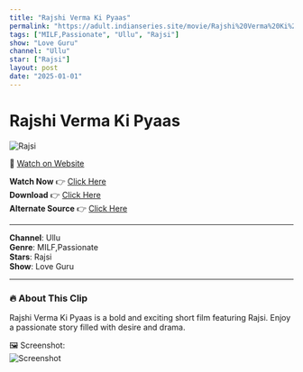 ```yaml
---
title: "Rajshi Verma Ki Pyaas"
permalink: "https://adult.indianseries.site/movie/Rajshi%20Verma%20Ki%20Pyaas"
tags: ["MILF,Passionate", "Ullu", "Rajsi"]
show: "Love Guru"
channel: "Ullu"
star: ["Rajsi"]
layout: post
date: "2025-01-01"
---
```


# Rajshi Verma Ki Pyaas

![Rajsi](https://shorts.desisins.com/wp-content/uploads/2023/05/Rajshi-Love-Guru-Ullu-shorts.desisins.com_.jpg)

🔗 [Watch on Website](https://adult.indianseries.site/movie/Rajshi%20Verma%20Ki%20Pyaas)

**Watch Now** 👉 [Click Here](https://adult.indianseries.site/movie/Rajshi%20Verma%20Ki%20Pyaas)  
**Download** 👉 [Click Here](https://adult.indianseries.site/movie/Rajshi%20Verma%20Ki%20Pyaas)  
**Alternate Source** 👉 [Click Here](https://adult.indianseries.site/movie/Rajshi%20Verma%20Ki%20Pyaas)

---

**Channel**: Ullu  
**Genre**: MILF,Passionate  
**Stars**: Rajsi  
**Show**: Love Guru

---

### 🔥 About This Clip

Rajshi Verma Ki Pyaas is a bold and exciting short film featuring Rajsi. Enjoy a passionate story filled with desire and drama.
 
🖼️ Screenshot:  
![Screenshot](https://shorts.desisins.com/wp-content/uploads/2023/05/Rajshi-Love-Guru-Ullu-shorts.desisins.com_.jpg)
